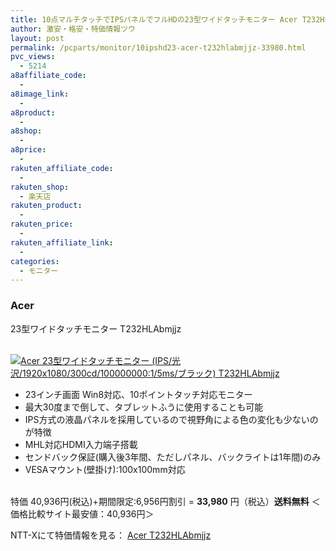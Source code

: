 ```yaml
---
title: 10点マルチタッチでIPSパネルでフルHDの23型ワイドタッチモニター Acer T232HLAbmjjz 特価33,980円！送料無料！
author: 激安・格安・特価情報ツウ
layout: post
permalink: /pcparts/monitor/10ipshd23-acer-t232hlabmjjz-33980.html
pvc_views:
  - 5214
a8affiliate_code:
  - 
a8image_link:
  - 
a8product:
  - 
a8shop:
  - 
a8price:
  - 
rakuten_affiliate_code:
  - 
rakuten_shop:
  - 楽天店
rakuten_product:
  - 
rakuten_price:
  - 
rakuten_affiliate_link:
  - 
categories:
  - モニター
---
```

### Acer  
23型ワイドタッチモニター T232HLAbmjjz

<div class="img-bg2 img_L">
  <a href="http://px.a8.net/svt/ejp?a8mat=ZYP6S+8IMA3E+S1Q+BWGDT&#038;a8ejpredirect=http://nttxstore.jp/_II_EI14545247" target="_blank"><br /> <img border="0" alt="Acer 23型ワイドタッチモニター (IPS/光沢/1920x1080/300cd/100000000:1/5ms/ブラック) T232HLAbmjjz" src="http://i1.wp.com/image.nttxstore.jp/l2_images/E/EI/EI14545247.jpg?w=120" data-recalc-dims="1" /></a>
</div>

<!--more-->

  * 23インチ画面 Win8対応、10ポイントタッチ対応モニター
  * 最大30度まで倒して、タブレットふうに使用することも可能
  * IPS方式の液晶パネルを採用しているので視野角による色の変化も少ないのが特徴
  * MHL対応HDMI入力端子搭載
  * センドバック保証(購入後3年間、ただしパネル、バックライトは1年間)のみ
  * VESAマウント(壁掛け):100x100mm対応

<br clear="all" />特価 40,936円(税込)+期間限定:6,956円割引 = <span class="tokka-price"><strong>33,980</strong></span> 円（税込）**送料無料** ＜価格比較サイト最安値：40,936円＞  
  
NTT-Xにて特価情報を見る： <span class="fs150p"><a href="http://px.a8.net/svt/ejp?a8mat=ZYP6S+8IMA3E+S1Q+BWGDT&#038;a8ejpredirect=http://nttxstore.jp/_II_EI14545247" target="_blank">Acer T232HLAbmjjz</a></span>